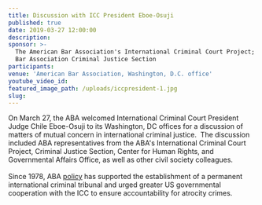 ```yaml
---
title: Discussion with ICC President Eboe-Osuji
published: true
date: 2019-03-27 12:00:00
description:
sponsor: >-
  The American Bar Association's International Criminal Court Project; American
  Bar Association Criminal Justice Section
participants:
venue: 'American Bar Association, Washington, D.C. office'
youtube_video_id:
featured_image_path: /uploads/iccpresident-1.jpg
slug:
---
```


On March 27, the ABA welcomed International Criminal Court President Judge Chile Eboe-Osuji to its Washington, DC offices for a discussion of matters of mutual concern in international criminal justice.  The discussion included ABA representatives from the ABA's International Criminal Court Project, Criminal Justice Section, Center for Human Rights, and Governmental Affairs Office, as well as other civil society colleagues.<br><br>Since 1978, ABA [policy](https://www.aba-icc.org/the-aba-icc-project/aba-policy-on-the-icc/) has supported the establishment of a permanent international criminal tribunal and urged greater US governmental cooperation with the ICC to ensure accountability for atrocity crimes.